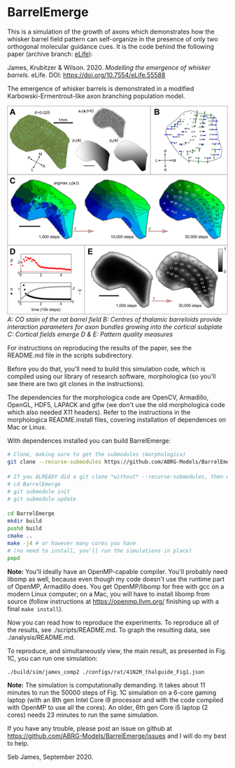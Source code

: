 # BarrelEmerge

This is a simulation of the growth of axons which demonstrates how the
whisker barrel field pattern can self-organize in the presence of only
two orthogonal molecular guidance cues. It is the code behind the
following paper (archive branch: [eLife](https://github.com/ABRG-Models/BarrelEmerge/tree/eLife)):

James, Krubitzer & Wilson. 2020. *Modelling the emergence of whisker
barrels*. eLife. DOI: https://doi.org/10.7554/eLife.55588

The emergence of whisker barrels is demonstrated in a modified
Karbowski-Ermentrout-like axon branching population model.

![Shows Fig 1 from the paper](https://github.com/ABRG-Models/BarrelEmerge/blob/master/paper/briefpaper/Fig1.png?raw=true)
*A: CO stain of the rat barrel field B: Centres of thalamic barreloids provide interaction parameters for axon bundles growing into the cortical subplate C: Cortical fields emerge D & E: Pattern quality measures*


For instructions on reproducing the results of the paper, see the
README.md file in the scripts subdirectory.

Before you do that, you'll need to build this simulation code, which
is compiled using our library of research software,
morphologica (so you'll see there are two git clones in the
instructions).

The dependencies for the morphologica code are OpenCV, Armadillo,
OpenGL, HDF5, LAPACK and glfw (we don't use the old
morphologica code which also needed X11 headers).  Refer to the
instructions in the morphologica README.install files, covering
installation of dependences on Mac or Linux.

With dependences installed you can build BarrelEmerge:

```bash
# Clone, making sure to get the submodules (morphologica)
git clone --recurse-submodules https://github.com/ABRG-Models/BarrelEmerge.git

# If you ALREADY did a git clone *without* --recurse-submodules, then don't panic! just do:
# cd BarrelEmerge
# git submodule init
# git submodule update

cd BarrelEmerge
mkdir build
pushd build
cmake ..
make -j4 # or however many cores you have
# (no need to install, you'll run the simulations in place)
popd
```

**Note:** You'll ideally have an OpenMP-capable compiler. You'll
probably need libomp as well, because even though my code doesn't use
the runtime part of OpenMP, Armadillo does. You get OpenMP/libomp for free with gcc on a modern Linux
computer; on a Mac, you will have to install libomp from source
(follow instructions at https://openmp.llvm.org/ finishing up with a
final `make install`).

Now you can read how to reproduce the experiments. To reproduce all of
the results, see ./scripts/README.md. To graph the resulting data, see
./analysis/README.md.

To reproduce, and simultaneously view, the main result, as presented
in Fig. 1C, you can run one simulation:

```bash
./build/sim/james_comp2 ./configs/rat/41N2M_thalguide_Fig1.json
```

**Note:** The simulation is computationally demanding. It takes about
11 minutes to run the 50000 steps of Fig. 1C simulation on a 6-core
gaming laptop (with an 8th gen Intel Core i9 processor and with the code
compiled with OpenMP to use all the cores). An older, 6th gen Core i5
laptop (2 cores) needs 23 minutes to run the same simulation.

If you have any trouble, please post an issue on github at
https://github.com/ABRG-Models/BarrelEmerge/issues and I will do my
best to help.

Seb James, September 2020.
